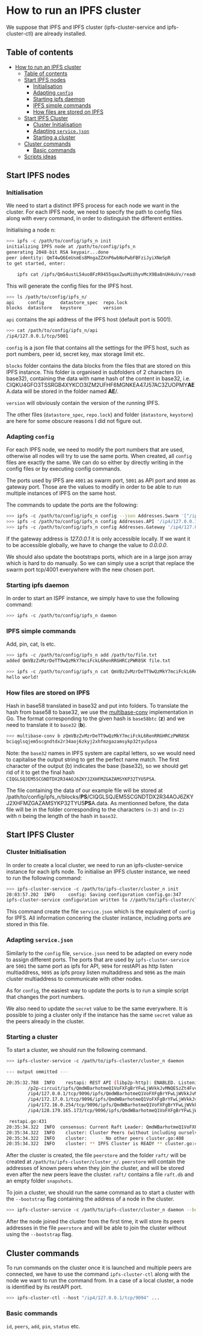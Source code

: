 # How to run an IPFS cluster

We suppose that IPFS and IPFS cluster (ipfs-cluster-service and ipfs-cluster-ctl) are already installed.

## Table of contents

- [How to run an IPFS cluster](#how-to-run-an-ipfs-cluster)
  - [Table of contents](#table-of-contents)
  - [Start IPFS nodes](#start-ipfs-nodes)
    - [Initialisation](#initialisation)
    - [Adapting `config`](#adapting-config)
    - [Starting ipfs daemon](#starting-ipfs-daemon)
    - [IPFS simple commands](#ipfs-simple-commands)
    - [How files are stored on IPFS](#how-files-are-stored-on-ipfs)
  - [Start IPFS Cluster](#start-ipfs-cluster)
    - [Cluster Initialisation](#cluster-initialisation)
    - [Adapting `service.json`](#adapting-servicejson)
    - [Starting a cluster](#starting-a-cluster)
  - [Cluster commands](#cluster-commands)
    - [Basic commands](#basic-commands)
  - [Scripts ideas](#scripts-ideas)

## Start IPFS nodes

### Initialisation

We need to start a distinct IPFS process for each node we want in the cluster. For each IPFS node, we need to specify the path to config files along with every command, in order to distinguish the different entities.

Initialising a node n:

```sh
>>> ipfs -c /path/to/config/ipfs_n init
initializing IPFS node at /path/to/config/ipfs_n
generating 2048-bit RSA keypair...done
peer identity: QmT4wQ6EeUsmEs8MngaZZXnP6wbNoPwbFBFziJyiXNeSpR
to get started, enter:

    ipfs cat /ipfs/QmS4ustL54uo8FzR9455qaxZwuMiUhyvMcX9Ba8nUH4uVv/readme

```

This will generate the config files for the IPFS host.

```sh
>>> ls /path/to/config/ipfs_n/
api     config      datastore_spec  repo.lock
blocks  datastore   keystore        version
```

`api`  contains the api address of the IPFS host (default port is 5001).

```sh
>>> cat /path/to/config/ipfs_n/api
/ip4/127.0.0.1/tcp/5001
```

`config` is a json file that contains all the settings for the IPFS host, such as port numbers, peer id, secret key, max storage limit etc.

`blocks` folder contains the data blocks from the files that are stored on this IPFS instance. This folder is organised in subfolders of 2 characters (in base32), containing the data with name hash of the content in base32, i.e. CIQKU4GFO3TSSRGB4XYKCO3IZM2UFHF6MGNKEA47J57AC3ZUOPMY**AE**A.data will be stored in the folder named **AE**/.

`version` will obviously contain the version of the running IPFS.

The other files (`datastore_spec`, `repo.lock`) and folder (`datastore`, `keystore`) are here for some obscure reasons I did not figure out.

### Adapting `config`

For each IPFS node, we need to modify the port numbers that are used, otherwise all nodes will try to use the same ports. When created, all `config` files are exactly the same. We can do so either by directly writing in the config files or by executing config commands.

The ports used by IPFS are `4001` as swarm port, `5001` as API port and `8080` as gateway port. Those are the values to modify in order to be able to run multiple instances of IPFS on the same host.

The commands to update the ports are the following:

```sh
>>> ipfs -c /path/to/config/ipfs_n config --json Addresses.Swarm '["/ip4/0.0.0.0/tcp/4002","/ip6/::/tcp/4002"]'
>>> ipfs -c /path/to/config/ipfs_n config Addresses.API '/ip4/127.0.0.1/tcp/5002'
>>> ipfs -c /path/to/config/ipfs_n config Addresses.Gateway '/ip4/127.0.0.1/tcp/8081'
```

If the gateway address is *127.0.0.1* it is only accessible locally. If we want it to be accessible globally, we have to change the value to *0.0.0.0*.

We should also update the bootstraps ports, which are in a large json array which is hard to do manually. So we can simply use a script that replace the swarm port tcp/4001 everywhere with the new chosen port.

### Starting ipfs daemon

In order to start an ISPF instance, we simply have to use the following command:

```sh
>>> ipfs -c /path/to/config/ipfs_n daemon
```

### IPFS simple commands

Add, pin, cat, ls etc.

```sh
>>> ipfs -c /path/to/config/ipfs_n add /path/to/file.txt
added QmVBzZvMzrDeTT9wQzMkY7mciFckL6RenRRGHRCzPWR8SK file.txt
```

```sh
>>> ipfs -c /path/to/config/ipfs_n cat QmVBzZvMzrDeTT9wQzMkY7mciFckL6RenRRGHRCzPWR8SK
hello world!
```

### How files are stored on IPFS

Hash in base58 translated in base32 and put into folders. To translate the hash from base58 to base32, we use the [multibase-conv](https://github.com/multiformats/go-multibase) implementation in Go. The format corresponding to the given hash is `base58btc` (**z**) and we need to translate it to `base32` (**b**).

```sh
>>> multibase-conv b zQmVBzZvMzrDeTT9wQzMkY7mciFckL6RenRRGHRCzPWR8SK
bciqglsqjem5scgndtdx2r34aoj6zkyj2xhfmzgazamsykp32tyu5psa
```

Note: the `base32` names in IPFS system are capital letters, so we would need to capitalise the output string to get the perfect name match. The first character of the output (b) indicates the base (base32), so we should get rid of it to get the final hash `CIQGLSQJEM5SCGNDTDX2R34AOJ6ZKYJ2XHFMZGAZAMSYKP32TYU5PSA`.

The file containing the data of our example file will be stored at /path/to/config/ipfs_n/blocks/**PS**/CIQGLSQJEM5SCGNDTDX2R34AOJ6ZKYJ2XHFMZGAZAMSYKP32TYU5**PS**A.data. As mentionned before, the data file will be in the folder corresponding to the characters `(n-3)` and `(n-2)` with n being the length of the hash in `base32`.

## Start IPFS Cluster

### Cluster Initialisation

In order to create a local cluster, we need to run an ipfs-cluster-service instance for each ipfs node. To initialise an IPFS cluster instance, we need to run the following command:

```sh
>>> ipfs-cluster-service -c /path/to/ipfs-cluster/cluster_n init
20:03:57.202  INFO     config: Saving configuration config.go:347
ipfs-cluster-service configuration written to //path/to/ipfs-cluster/cluster_n/service.json
```

This command create the file `service.json` which is the equivalent of `config` for IPFS. All information concering the cluster instance, including ports are stored in this file.

### Adapting `service.json`

Similarly to the `config` file, `service.json` need to be adapted on every node to assign different ports. The ports that are used by ```ipfs-cluster-service``` are `5001` the same port as ipfs for API, `9094` for restAPI as http listen multiaddress, `9095` as ipfs proxy listen multaddress and `9096` as the main cluster multiaddress to communicate with other nodes.

As for `config`, the easiest way to update the ports is to run a simple script that changes the port numbers.

We also need to update the `secret` value to be the same everywhere. It is possible to joing a cluster only if the instance has the same `secret` value as the peers already in the cluster.

### Starting a cluster

To start a cluster, we should run the following command.

```sh
>>> ipfs-cluster-service -c /path/to/ipfs-cluster/cluster_n daemon

--- output ommitted ---

20:35:32.788  INFO    restapi: REST API (libp2p-http): ENABLED. Listening on:
        /p2p-circuit/ipfs/QmdWBarhotmeQ1VoFXFgBrYFwLjWVkkJvMNQESzZt4Fvve
        /ip4/127.0.0.1/tcp/9096/ipfs/QmdWBarhotmeQ1VoFXFgBrYFwLjWVkkJvMNQESzZt4Fvve
        /ip4/172.17.0.1/tcp/9096/ipfs/QmdWBarhotmeQ1VoFXFgBrYFwLjWVkkJvMNQESzZt4Fvve
        /ip4/172.16.0.254/tcp/9096/ipfs/QmdWBarhotmeQ1VoFXFgBrYFwLjWVkkJvMNQESzZt4Fvve
        /ip4/128.179.165.173/tcp/9096/ipfs/QmdWBarhotmeQ1VoFXFgBrYFwLjWVkkJvMNQESzZt4Fvve

 restapi.go:431
20:35:34.322  INFO  consensus: Current Raft Leader: QmdWBarhotmeQ1VoFXFgBrYFwLjWVkkJvMNQESzZt4Fvve raft.go:293
20:35:34.322  INFO    cluster: Cluster Peers (without including ourselves): cluster.go:406
20:35:34.322  INFO    cluster:     - No other peers cluster.go:408
20:35:34.322  INFO    cluster: ** IPFS Cluster is READY ** cluster.go:421
```

After the cluster is created, the file `peerstore` and the folder `raft/` will be created at `/path/to/ipfs-cluster/cluster_n/`. `peerstore` will contain the addresses of known peers when they join the cluster, and will be stored even after the new peers leave the cluster. `raft/` contains a file `raft.db` and an empty folder `snapshots`.

To join a cluster, we should run the same command as to start a cluster with the `--bootstrap` flag containing the address of a node in the cluster.

```sh
>>> ipfs-cluster-service -c /path/to/ipfs-cluster/cluster_n daemon --bootstrap /ip4/127.0.0.1/tcp/9096/ipfs/QmdWBarhotmeQ1VoFXFgBrYFwLjWVkkJvMNQESzZt4Fvve
```

After the node joined the cluster from the first time, it will store its peers addresses in the file `peerstore` and will be able to join the cluster without using the `--bootstrap` flag.

## Cluster commands

To run commands on the cluster once it is launched and multiple peers are connected, we have to use the command ```ipfs-cluster-ctl``` along with the node we want to run the command from. In a case of a local cluster, a node is identified by its restAPI port.

```sh
>>> ipfs-cluster-ctl --host "/ip4/127.0.0.1/tcp/9094" ...
```

### Basic commands

`id`, `peers`, `add`, `pin`, `status` etc.

